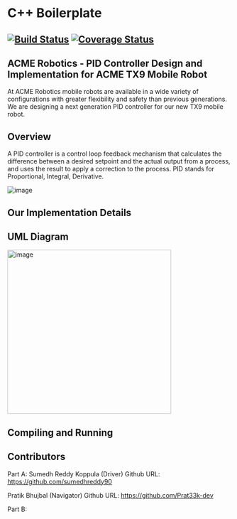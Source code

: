 # C++ Boilerplate
[![Build Status](https://app.travis-ci.com/sumedhreddy90/cpp-boilerplate.svg?branch=Group8-PairA)](https://app.travis-ci.com/sumedhreddy90/cpp-boilerplate.svg?branch=Group8-PairA)
[![Coverage Status](https://coveralls.io/repos/github/sumedhreddy90/cpp-boilerplate/badge.svg?branch=Group8-PairA)](https://coveralls.io/github/sumedhreddy90/cpp-boilerplate?branch=Group8-PairA)
---
## ACME Robotics - PID Controller Design and Implementation for ACME TX9 Mobile Robot

At ACME Robotics mobile robots are available in a wide variety of configurations with greater flexibility and safety than previous generations. We are designing a next generation PID controller for our new TX9 mobile robot.

## Overview
A PID controller is a control loop feedback mechanism that calculates the difference between a desired setpoint and the actual output from a process, and uses the result to apply a correction to the process. PID stands for Proportional, Integral, Derivative.

![image](https://user-images.githubusercontent.com/24978535/135656765-ca36cfe9-07fd-474a-9798-93efe46e4845.png)

## Our Implementation Details

## UML Diagram

<img width="369" alt="image" src="https://user-images.githubusercontent.com/24978535/135656814-80bb1847-9c6f-437f-976c-d4d8864f8ac1.png">


## Compiling and Running


## Contributors
Part A:
Sumedh Reddy Koppula (Driver) 
Github URL: https://github.com/sumedhreddy90

Pratik Bhujbal (Navigator)
Github URL: https://github.com/Prat33k-dev

Part B:
